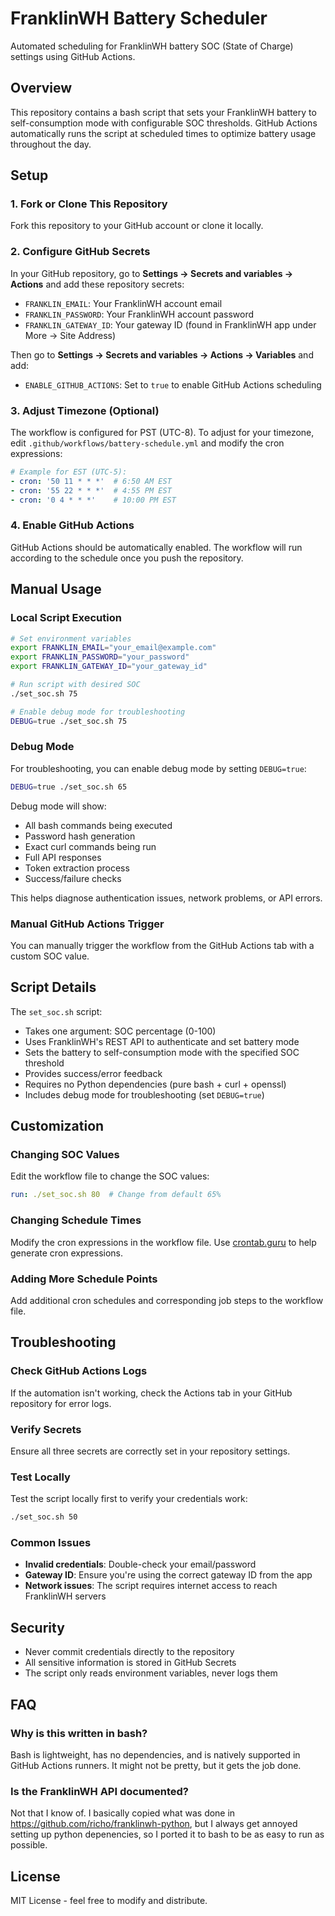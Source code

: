 # FranklinWH Battery Scheduler

Automated scheduling for FranklinWH battery SOC (State of Charge) settings using GitHub Actions.

## Overview

This repository contains a bash script that sets your FranklinWH battery to self-consumption mode with configurable SOC thresholds. GitHub Actions automatically runs the script at scheduled times to optimize battery usage throughout the day.

## Setup

### 1. Fork or Clone This Repository

Fork this repository to your GitHub account or clone it locally.

### 2. Configure GitHub Secrets

In your GitHub repository, go to **Settings → Secrets and variables → Actions** and add these repository secrets:

- `FRANKLIN_EMAIL`: Your FranklinWH account email
- `FRANKLIN_PASSWORD`: Your FranklinWH account password
- `FRANKLIN_GATEWAY_ID`: Your gateway ID (found in FranklinWH app under More → Site Address)

Then go to **Settings → Secrets and variables → Actions → Variables** and add:

- `ENABLE_GITHUB_ACTIONS`: Set to `true` to enable GitHub Actions scheduling

### 3. Adjust Timezone (Optional)

The workflow is configured for PST (UTC-8). To adjust for your timezone, edit `.github/workflows/battery-schedule.yml` and modify the cron expressions:

```yaml
# Example for EST (UTC-5):
- cron: '50 11 * * *'  # 6:50 AM EST
- cron: '55 22 * * *'  # 4:55 PM EST
- cron: '0 4 * * *'    # 10:00 PM EST
```

### 4. Enable GitHub Actions

GitHub Actions should be automatically enabled. The workflow will run according to the schedule once you push the repository.

## Manual Usage

### Local Script Execution

```bash
# Set environment variables
export FRANKLIN_EMAIL="your_email@example.com"
export FRANKLIN_PASSWORD="your_password"
export FRANKLIN_GATEWAY_ID="your_gateway_id"

# Run script with desired SOC
./set_soc.sh 75

# Enable debug mode for troubleshooting
DEBUG=true ./set_soc.sh 75
```

### Debug Mode

For troubleshooting, you can enable debug mode by setting `DEBUG=true`:

```bash
DEBUG=true ./set_soc.sh 65
```

Debug mode will show:
- All bash commands being executed
- Password hash generation
- Exact curl commands being run
- Full API responses
- Token extraction process
- Success/failure checks

This helps diagnose authentication issues, network problems, or API errors.

### Manual GitHub Actions Trigger

You can manually trigger the workflow from the GitHub Actions tab with a custom SOC value.

## Script Details

The `set_soc.sh` script:

- Takes one argument: SOC percentage (0-100)
- Uses FranklinWH's REST API to authenticate and set battery mode
- Sets the battery to self-consumption mode with the specified SOC threshold
- Provides success/error feedback
- Requires no Python dependencies (pure bash + curl + openssl)
- Includes debug mode for troubleshooting (set `DEBUG=true`)

## Customization

### Changing SOC Values

Edit the workflow file to change the SOC values:

```yaml
run: ./set_soc.sh 80  # Change from default 65%
```

### Changing Schedule Times

Modify the cron expressions in the workflow file. Use [crontab.guru](https://crontab.guru) to help generate cron expressions.

### Adding More Schedule Points

Add additional cron schedules and corresponding job steps to the workflow file.

## Troubleshooting

### Check GitHub Actions Logs

If the automation isn't working, check the Actions tab in your GitHub repository for error logs.

### Verify Secrets

Ensure all three secrets are correctly set in your repository settings.

### Test Locally

Test the script locally first to verify your credentials work:

```bash
./set_soc.sh 50
```

### Common Issues

- **Invalid credentials**: Double-check your email/password
- **Gateway ID**: Ensure you're using the correct gateway ID from the app
- **Network issues**: The script requires internet access to reach FranklinWH servers

## Security

- Never commit credentials directly to the repository
- All sensitive information is stored in GitHub Secrets
- The script only reads environment variables, never logs them

## FAQ

### Why is this written in bash?

Bash is lightweight, has no dependencies, and is natively supported in GitHub Actions runners.  It might not be pretty, but it gets the job done.

### Is the FranklinWH API documented?

Not that I know of.  I basically copied what was done in https://github.com/richo/franklinwh-python, but I always get annoyed setting up python depenencies, so I ported it to bash to be as easy to run as possible.

## License

MIT License - feel free to modify and distribute.
